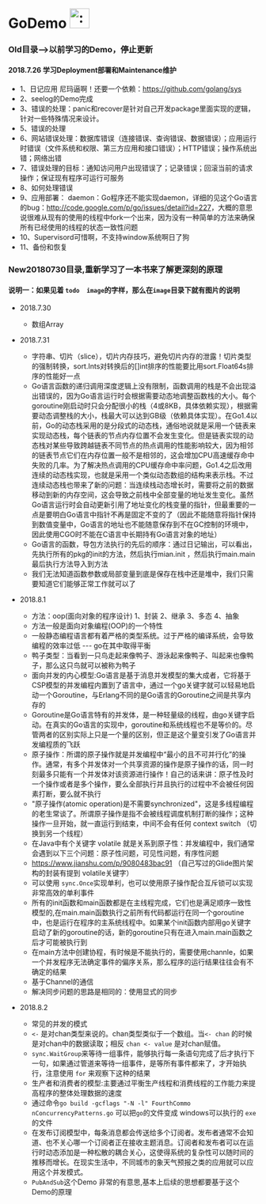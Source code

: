 
# GoDemo <img src="http://i.imgur.com/hTeVwmJ.png" width="40" height="40" alt=":walrus:" class="emoji" title=":walrus:"/>
### Old目录-->以前学习的Demo，停止更新

#### 2018.7.26 学习Deployment部署和Maintenance维护
* 1、日记应用 尼玛逼啊！还要一个依赖：https://github.com/golang/sys 
* 2、seelog的Demo完成
* 3、错误的处理：panic和recover是针对自己开发package里面实现的逻辑，针对一些特殊情况来设计。
* 5、错误的处理
*  6、网站错误处理：数据库错误（连接错误、查询错误、数据错误）；应用运行时错误（文件系统和权限、第三方应用和接口错误）；HTTP错误；操作系统出错；网络出错
*  7、错误处理的目标：通知访问用户出现错误了；记录错误；回滚当前的请求操作；保证现有程序可运行可服务
*  8、如何处理错误
*  9、应用部署： daemon：Go程序还不能实现daemon，详细的见这个Go语言的bug：<http://code.google.com/p/go/issues/detail?id=227>，大概的意思说很难从现有的使用的线程中fork一个出来，因为没有一种简单的方法来确保所有已经使用的线程的状态一致性问题
* 10、Supervisord可惜啊，不支持window系统啊日了狗 
* 11、备份和恢复

### New20180730目录,重新学习了一本书来了解更深刻的原理
#### 说明一：如果见着 `todo  image`的字样，那么在`image`目录下就有图片的说明 

* 2018.7.30 
  *  数组Array
* 2018.7.31
  *  字符串、切片（slice），切片内存技巧，避免切片内存的泄露！切片类型的强制转换，sort.Ints对转换后的[]int排序的性能要比用sort.Float64s排序的性能好一点
  *  Go语言函数的递归调用深度逻辑上没有限制，函数调用的栈是不会出现溢出错误的，因为Go语言运行时会根据需要动态地调整函数栈的大小。每个goroutine刚启动时只会分配很小的栈（4或8KB，具体依赖实现），根据需要动态调整栈的大小，栈最大可以达到GB级（依赖具体实现）。在Go1.4以前，Go的动态栈采用的是分段式的动态栈，通俗地说就是采用一个链表来实现动态栈，每个链表的节点内存位置不会发生变化。但是链表实现的动态栈对某些导致跨越链表不同节点的热点调用的性能影响较大，因为相邻的链表节点它们在内存位置一般不是相邻的，这会增加CPU高速缓存命中失败的几率。为了解决热点调用的CPU缓存命中率问题，Go1.4之后改用连续的动态栈实现，也就是采用一个类似动态数组的结构来表示栈。不过连续动态栈也带来了新的问题：当连续栈动态增长时，需要将之前的数据移动到新的内存空间，这会导致之前栈中全部变量的地址发生变化。虽然Go语言运行时会自动更新引用了地址变化的栈变量的指针，但最重要的一点是要明白Go语言中指针不再是固定不变的了（因此不能随意将指针保持到数值变量中，Go语言的地址也不能随意保存到不在GC控制的环境中，因此使用CGO时不能在C语言中长期持有Go语言对象的地址）
  *  Go语言的函数，导包方法执行的先后的顺序：通过日记输出，可以看出，先执行所有的pkg的init的方法，然后执行mian.init ，然后执行main.main 最后执行方法导入到方法
  * 我们无法知道函数参数或局部变量到底是保存在栈中还是堆中，我们只需要知道它们能够正常工作就可以了

* 2018.8.1
  * 方法：oop(面向对象的程序设计)  1、封装 2、继承 3、多态 4、抽象
  * 方法一般是面向对象编程(OOP)的一个特性 
  * 一般静态编程语言都有着严格的类型系统。过于严格的编译系统，会导致编程的效率过低 ---  go在其中取得平衡 
  * 鸭子类型：当看到一只鸟走起来像鸭子、游泳起来像鸭子、叫起来也像鸭子，那么这只鸟就可以被称为鸭子
  * 面向并发的内心模型:Go语言是基于消息并发模型的集大成者，它将基于CSP模型的并发编程内置到了语言中，通过一个go关键字就可以轻易地启动一个Goroutine，与Erlang不同的是Go语言的Goroutine之间是共享内存的
  * Goroutine是Go语言特有的并发体，是一种轻量级的线程，由go关键字启动。在真实的Go语言的实现中，goroutine和系统线程也不是等价的。尽管两者的区别实际上只是一个量的区别，但正是这个量变引发了Go语言并发编程质的飞跃
  * 原子操作：所谓的原子操作就是并发编程中“最小的且不可并行化”的操作。通常，有多个并发体对一个共享资源的操作是原子操作的话，同一时刻最多只能有一个并发体对该资源进行操作！自己的话来讲：原子性及时一个操作或者是多个操作，要么全部执行并且执行的过程中不会被任何因素打断，要么就不执行
  * "原子操作(atomic operation)是不需要synchronized"，这是多线程编程的老生常谈了。所谓原子操作是指不会被线程调度机制打断的操作；这种操作一旦开始，就一直运行到结束，中间不会有任何 context switch （切换到另一个线程）
  * 在Java中有个关键字 volatile 就是关系到原子性：并发编程中，我们通常会遇到以下三个问题：原子性问题，可见性问题，有序性问题
  * https://www.jianshu.com/p/9080483bac91 （自己写过的Glide图片架构的封装有提到 volatile关键字）
  * 可以使用 `sync.Once`实现单利，也可以使用原子操作配合互斥锁可以实现非常高效的单利事件 
  * 所有的init函数和main函数都是在主线程完成，它们也是满足顺序一致性模型的,在main.main函数执行之前所有代码都运行在同一个goroutine中，也是运行在程序的主系统线程中。如果某个init函数内部用go关键字启动了新的goroutine的话，新的goroutine只有在进入main.main函数之后才可能被执行到
  * 在main方法中创建协程，有时候是不能执行的，需要使用channle，如果一个并发程序无法确定事件的偏序关系，那么程序的运行结果往往会有不确定的结果
  * 基于Channel的通信
  * 解决同步问题的思路是相同的：使用显式的同步
  
* 2018.8.2
  *  常见的并发的模式 
  *  `<-`  是对chan类型来说的。chan类型类似于一个数组。当`<- chan` 的时候是对chan中的数据读取；相反 `chan <- value` 是对chan赋值。
  *  `sync.WaitGroup`来等待一组事件，能够执行每一条语句完成了后才执行下一句，如果通过管道来等待一组事件，是等所有事件都来了，才开始执行，注意使用 `for` 来观察下这种的结果  
  * 生产者和消费者的模型:主要通过平衡生产线程和消费线程的工作能力来提高程序的整体处理数据的速度
  * 通过命令`go build -gcflags "-N -l" FourthCommo nConcurrencyPatterns.go` 可以把`go`的文件变成 windows可以执行的 `exe`的文件
  * 在发布订阅模型中，每条消息都会传送给多个订阅者。发布者通常不会知道、也不关心哪一个订阅者正在接收主题消息。订阅者和发布者可以在运行时动态添加是一种松散的耦合关心，这使得系统的复杂性可以随时间的推移而增长。在现实生活中，不同城市的象天气预报之类的应用就可以应用这个并发模式。
  * `PubAndSub`这个Demo 非常的有意思,基本上后续的思想都要基于这个Demo的原理
